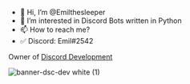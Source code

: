 - 👋 Hi, I’m @Emilthesleeper
- 👀 I’m interested in Discord Bots written in Python
- 📫 How to reach me?
- ✅ Discord: Emil#2542

Owner of [Discord Development](https://github.com/DiscordDevelopment/)

![banner-dsc-dev white (1)](https://user-images.githubusercontent.com/91831917/175806430-956ed0f1-4b32-4495-8847-0557086c1727.png)
